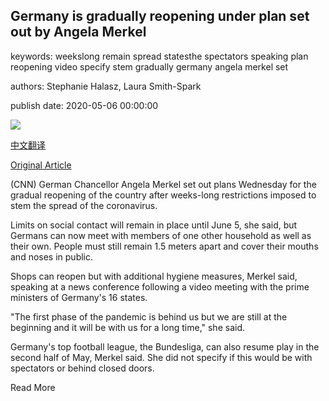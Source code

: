 ## Germany is gradually reopening under plan set out by Angela Merkel

keywords: weekslong remain spread statesthe spectators speaking plan reopening video specify stem gradually germany angela merkel set

authors: Stephanie Halasz, Laura Smith-Spark

publish date: 2020-05-06 00:00:00

![](https://cdn.cnn.com/cnnnext/dam/assets/200430132306-angela-merkel-press-conference-germany-0430-super-tease.jpg)

[中文翻译](Germany%20is%20gradually%20reopening%20under%20plan%20set%20out%20by%20Angela%20Merkel_zh.md)

[Original Article](https://edition.cnn.com/2020/05/06/europe/germany-merkel-reopening-coronavirus-grm-intl/index.html)

(CNN) German Chancellor Angela Merkel set out plans Wednesday for the gradual reopening of the country after weeks-long restrictions imposed to stem the spread of the coronavirus.

Limits on social contact will remain in place until June 5, she said, but Germans can now meet with members of one other household as well as their own. People must still remain 1.5 meters apart and cover their mouths and noses in public.

Shops can reopen but with additional hygiene measures, Merkel said, speaking at a news conference following a video meeting with the prime ministers of Germany's 16 states.

"The first phase of the pandemic is behind us but we are still at the beginning and it will be with us for a long time," she said.

Germany's top football league, the Bundesliga, can also resume play in the second half of May, Merkel said. She did not specify if this would be with spectators or behind closed doors.

Read More